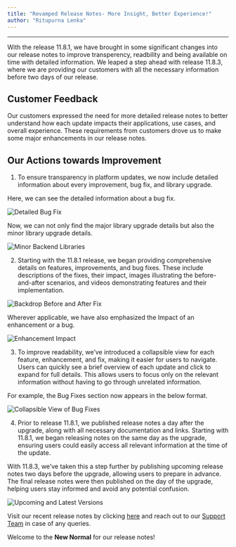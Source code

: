 ```yaml
---
title: "Revamped Release Notes- More Insight, Better Experience!"
author: "Ritupurna Lenka"
---
```

---

With the release 11.8.1, we have brought in some significant changes into our release notes to improve transperency, readbility and being available on time with detailed information. We leaped a step ahead with release 11.8.3, where we are providing our customers with all the necessary information before two days of our release. 

<!-- truncate -->

## Customer Feedback

Our customers expressed the need for more detailed release notes to better understand how each update impacts their applications, use cases, and overall experience. These requirements from customers drove us to make some major enhancements in our release notes.

## Our Actions towards Improvement

1. To ensure transparency in platform updates, we now include detailed information about every improvement, bug fix, and library upgrade.

Here, we can see the detailed information about a bug fix.

![Detailed Bug Fix](/learn/assets/bug-fix-detailed.png)

Now, we can not only find the major library upgrade details but also the minor library upgrade details.

![Minor Backend Libraries](/learn/assets/backend-framework-new-libraries.png)

2. Starting with the 11.8.1 release, we began providing comprehensive details on features, improvements, and bug fixes. These include descriptions of the fixes, their impact, images illustrating the before-and-after scenarios, and videos demonstrating features and their implementation.

![Backdrop Before and After Fix](/learn/assets/backdrop-before-after-fix.png)

Wherever applicable, we have also emphasized the Impact of an enhancement or a bug.

![Enhancement Impact](/learn/assets/enhancement-impact.png)

3. To improve readability, we’ve introduced a collapsible view for each feature, enhancement, and fix, making it easier for users to navigate. Users can quickly see a brief overview of each update and click to expand for full details. This allows users to focus only on the relevant information without having to go through unrelated information.

For example, the Bug Fixes section now appears in the below format.

![Collapsible View of Bug Fixes](/learn/assets/collapsible-view-bug-fixes.png)


4. Prior to release 11.8.1, we published release notes a day after the upgrade, along with all necessary documentation and links. Starting with 11.8.1, we began releasing notes on the same day as the upgrade, ensuring users could easily access all relevant information at the time of the update.

With 11.8.3, we’ve taken this a step further by publishing upcoming release notes two days before the upgrade, allowing users to prepare in advance. The final release notes were then published on the day of the upgrade, helping users stay informed and avoid any potential confusion.

![Upcoming and Latest Versions](/learn/assets/upcoming-latest-final.png)

Visit our recent release notes by clicking [here](/learn/wavemaker-release-notes/v11-8-3) and reach out to our [Support Team](support@wavemaker.com) in case of any queries.

Welcome to the **New Normal** for our release notes!

